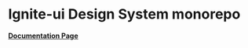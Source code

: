 # Ignite-ui Design System monorepo

<a style="font-weight: bold" href='https://luiz504.github.io/05-ig22reactjs-ignite-ui/?path=/docs/home--docs' target='_blank'>Documentation Page</a>
